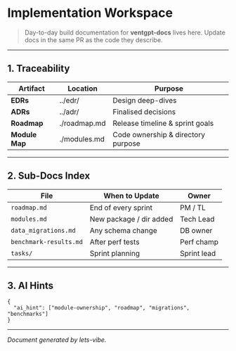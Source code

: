 # Implementation Workspace

> Day-to-day build documentation for **ventgpt-docs** lives here. Update docs in the same PR as the code they describe.

---

## 1. Traceability

| Artifact       | Location     | Purpose                            |
| -------------- | ------------ | ---------------------------------- |
| **EDRs**       | ../edr/      | Design deep-dives                  |
| **ADRs**       | ../adr/      | Finalised decisions                |
| **Roadmap**    | ./roadmap.md | Release timeline & sprint goals    |
| **Module Map** | ./modules.md | Code ownership & directory purpose |

---

## 2. Sub-Docs Index

| File                   | When to Update          | Owner       |
| ---------------------- | ----------------------- | ----------- |
| `roadmap.md`           | End of every sprint     | PM / TL     |
| `modules.md`           | New package / dir added | Tech Lead   |
| `data_migrations.md`   | Any schema change       | DB owner    |
| `benchmark-results.md` | After perf tests        | Perf champ  |
| `tasks/`               | Sprint planning         | Sprint lead |

---

## 3. AI Hints

```jsonc
{
  "ai_hint": ["module-ownership", "roadmap", "migrations", "benchmarks"]
}
```

---

_Document generated by lets-vibe._
